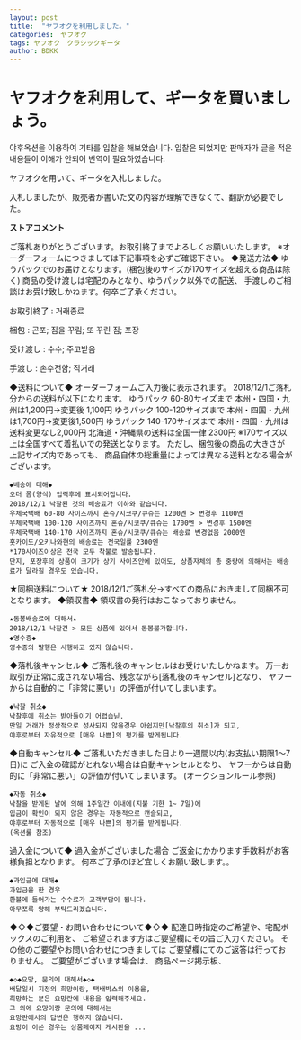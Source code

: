 ```yaml
---
layout: post
title:  "ヤフオクを利用しました。"
categories:　ヤフオク
tags: ヤフオク　クラシックギータ
author: BDKK
---
```




# ヤフオクを利用して、ギータを買いましょう。

야후옥션을 이용하여 기타를 입찰을 해보았습니다.
입찰은 되었지만 판매자가 글을 적은 내용들이 이해가 안되어 번역이 필요하였습니다.

ヤフオクを用いて、ギータを入札しました。

入札しましたが、販売者が書いた文の内容が理解できなくて、翻訳が必要でした。



**ストアコメント**

ご落札ありがとうございます。お取引終了までよろしくお願いいたします。
 ※オーダーフォームにつきましては下記事項を必ずご確認下さい。
 ◆発送方法◆
 ゆうパックでのお届けとなります。(梱包後のサイズが170サイズを超える商品は除く)
 商品の受け渡しは宅配のみとなり、ゆうパック以外での配送、
 手渡しのご相談はお受け致しかねます。何卒ご了承ください。



お取引終了 : 거래종료

梱包 : 곤포; 짐을 꾸림; 또 꾸린 짐; 포장

受け渡し : 수수; 주고받음

手渡し : 손수전함; 직거래



◆送料について◆
オーダーフォームご入力後に表示されます。 
2018/12/1ご落札分からの送料が以下になります。 
ゆうパック 60-80サイズまで 本州・四国・九州は1,200円→変更後 1,100円
ゆうパック 100-120サイズまで 本州・四国・九州は1,700円→変更後1,500円
ゆうパック 140-170サイズまで 本州・四国・九州は送料変更なし2,000円
北海道・沖縄県の送料は全国一律 2300円
※170サイズ以上は全国すべて着払いでの発送となります。 
ただし、梱包後の商品の大きさが上記サイズ内であっても、
商品自体の総重量によっては異なる送料となる場合がございます。

```
◆배송에 대해◆
오더 폼(양식) 입력후에 표시되어집니다.
2018/12/1 낙찰된 것의 배송료가 이하와 같습니다.
우체국택배 60-80 사이즈까지 혼슈/시코쿠/큐슈는 1200엔 > 변경후 1100엔
우체국택배 100-120 사이즈까지 혼슈/시코쿠/큐슈는 1700엔 > 변경후 1500엔
우체국택배 140-170 사이즈까지 혼슈/시코쿠/큐슈는 배송료 변경없음 2000엔
홋카이도/오키나와현의 배송료는 전국일률 2300엔
*170사이즈이상은 전국 모두 착불로 발송됩니다.
단지, 포장후의 상품이 크기가 상기 사이즈안에 있어도, 상품자체의 총 중량에 의해서는 배송료가 달라질 경우도 있습니다.

```



★同梱送料について★
2018/12/1ご落札分→すべての商品におきまして同梱不可となります。
◆領収書◆
領収書の発行はおこなっておりません。

```
★동봉배송료에 대해서★
2018/12/1 낙찰건 > 모든 상품에 있어서 동봉불가합니다.
◆영수증◆
영수증의 발행은 시행하고 있지 않습니다.
```



◆落札後キャンセル◆
ご落札後のキャンセルはお受けいたしかねます。 
万一お取引が正常に成されない場合、残念ながら[落札後のキャンセル]となり、 
ヤフーからは自動的に「非常に悪い」の評価が付いてしまいます。 

```
◆낙찰 취소◆
낙찰후에 취소는 받아들이기 어렵습닏.
만일 거래가 정상적으로 성사되지 않을경우 아쉽지만[낙찰후의 취소]가 되고,
야후로부터 자유적으로 [매우 나쁜]의 평가를 받게됩니다.
```



◆自動キャンセル◆ 
ご落札いただきました日より一週間以内(お支払い期限1～7日)に
ご入金の確認がとれない場合は自動キャンセルとなり、
ヤフーからは自動的に「非常に悪い」の評価が付いてしまいます。 
(オークションルール参照)

```
◆자동 취소◆ 
낙찰을 받게된 날에 의해 1주일간 이내에(지불 기한 1~ 7일)에
입금이 확인이 되지 않은 경우는 자동적으로 캔슬되고,
야후로부터 자동적으로 [매우 나쁜]의 평가를 받게됩니다.
(옥션룰 참조)
```



過入金について◆
過入金がございました場合
ご返金にかかります手数料がお客様負担となります。
何卒ご了承のほど宜しくお願い致します。。 

```
◆과입금에 대해◆
과입금을 한 경우
환불에 들어가는 수수료가 고객부담이 됩니다.
아무쪼록 양해 부탁드리겠습니다.
```



◆◇◆ご要望・お問い合わせについて◆◇◆
配達日時指定のご希望や、宅配ボックスのご利用を、
ご希望されます方はご要望欄にその旨ご入力ください。
その他のご要望やお問い合わせにつきましては
ご要望欄にてのご返答は行っておりません。
ご要望がございます場合は、
商品ページ掲示板、

```
◆◇◆요망, 문의에 대해서◆◇◆
배달일시 지정의 희망이랑, 택배박스의 이용을,
희망하는 분은 요망란에 내용을 입력해주세요.
그 외에 요망이랑 문의에 대해서는
요망란에서의 답변은 행하지 않습니다.
요망이 이쓴 경우는 상품페이지 게시판을 ...
```

